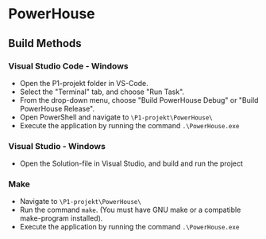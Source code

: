 # PowerHouse
## Build Methods
### Visual Studio Code - Windows
* Open the P1-projekt folder in VS-Code.
* Select the "Terminal" tab, and choose "Run Task".
* From the drop-down menu, choose "Build PowerHouse Debug" or "Build PowerHouse Release".
* Open PowerShell and navigate to `\P1-projekt\PowerHouse\`
* Execute the application by running the command `.\PowerHouse.exe`
### Visual Studio - Windows
* Open the Solution-file in Visual Studio, and build and run the project
### Make
* Navigate to `\P1-projekt\PowerHouse\`
* Run the command `make`. (You must have GNU make or a compatible make-program installed).
* Execute the application by running the command `.\PowerHouse.exe`
